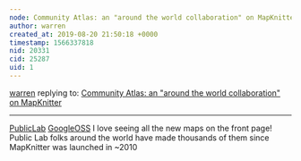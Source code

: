 ```yaml
---
node: Community Atlas: an "around the world collaboration" on MapKnitter
author: warren
created_at: 2019-08-20 21:50:18 +0000
timestamp: 1566337818
nid: 20331
cid: 25287
uid: 1
---
```




[warren](../profile/warren) replying to: [Community Atlas: an "around the world collaboration" on MapKnitter](../notes/warren/07-26-2019/community-atlas-an-around-the-world-collaboration-on-mapknitter)

----
[PublicLab](https://twitter.com/PublicLab) [GoogleOSS](https://twitter.com/GoogleOSS) I love seeing all the new maps on the front page! Public Lab folks around the world have made thousands of them since MapKnitter was launched in ~2010